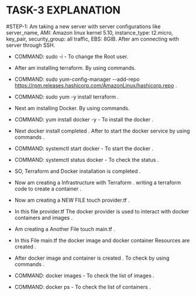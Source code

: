 # TASK-3 EXPLANATION

#STEP-1: Am taking a new server with server configurations like server_name, AMI: Amazon linux kernel 5.10, instance_type: t2.micro, key_pair, security_group: all traffic, EBS: 8GIB.  After am connecting with server through SSH.

- COMMAND: sudo -i - To change the Root user.

- After am installing terraform. By using commands.

- COMMAND: sudo yum-config-manager --add-repo https://rpm.releases.hashicorp.com/AmazonLinux/hashicorp.repo .

- COMMAND: sudo yum -y install terraform .

- Next am installing Docker. By using commands.

- COMMAND: yum install docker -y - To install the docker .

- Next docker install completed . After to start the docker service by using commands .

- COMMAND: systemctl start docker - To start the docker .

- COMMAND: systemctl status docker - To check the status .

- SO, Terraform and Docker installation is completed .

- Now am creating a Infrastructure with Terraform . writing a terraform code to create a container .

- Now am creating a NEW FILE touch provider.tf .

- In this file provider.tf The docker provider is used to interact with docker containers and images .

- Am creating a Another File touch main.tf .

- In this File main.tf the docker image and docker container Resources are created .

- After docker image and container is created . To check by using commands .

- COMMAND: docker images - To check the list of images .

- COMMAND: docker ps - To check the list of containers .





